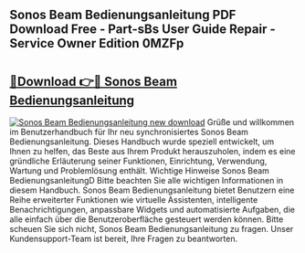 ## Sonos Beam Bedienungsanleitung PDF Download Free - Part-sBs User Guide Repair - Service Owner Edition 0MZFp

# <h2><a href="http://df5urc8.blite.top/?on=Sonos+Beam+Bedienungsanleitung">🔗Download 👉🔴 Sonos Beam Bedienungsanleitung</a></h2>

[![Sonos Beam Bedienungsanleitung new download](https://i.imgur.com/lujVjoI.png)](http://df5urc8.blite.top/?on=Sonos+Beam+Bedienungsanleitung)
Grüße und willkommen im Benutzerhandbuch für Ihr neu synchronisiertes Sonos Beam Bedienungsanleitung. Dieses Handbuch wurde speziell entwickelt, um Ihnen zu helfen, das Beste aus Ihrem Produkt herauszuholen, indem es eine gründliche Erläuterung seiner Funktionen, Einrichtung, Verwendung, Wartung und Problemlösung enthält. Wichtige Hinweise Sonos Beam BedienungsanleitungD Bitte beachten Sie alle wichtigen Informationen in diesem Handbuch. Sonos Beam Bedienungsanleitung bietet Benutzern eine Reihe erweiterter Funktionen wie virtuelle Assistenten, intelligente Benachrichtigungen, anpassbare Widgets und automatisierte Aufgaben, die alle einfach über die Benutzeroberfläche gesteuert werden können. Bitte scheuen Sie sich nicht, Sonos Beam Bedienungsanleitung zu fragen. Unser Kundensupport-Team ist bereit, Ihre Fragen zu beantworten.
